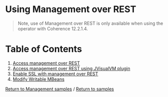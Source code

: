# Using Management over REST

> Note, use of Management over REST is only available when using the
> operator with Coherence 12.2.1.4.

# Table of Contents

1. [Access management over REST](standard)
1. [Access management over REST using JVisualVM plugin](jvisualvm)
1. [Enable SSL with management over REST](ssl)
1. [Modify Writable MBeans](mbeans)

[Return to Management samples](../) / [Return to samples](../../README.md#list-of-samples)